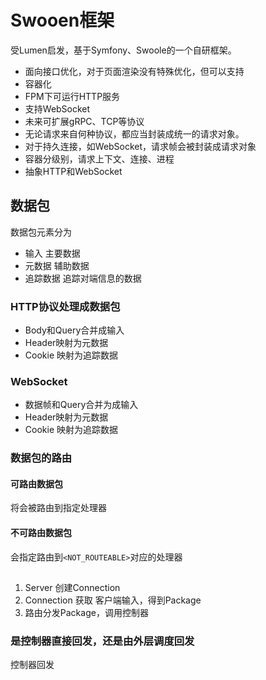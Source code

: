 # Swooen框架

受Lumen启发，基于Symfony、Swoole的一个自研框架。

- 面向接口优化，对于页面渲染没有特殊优化，但可以支持
- 容器化
- FPM下可运行HTTP服务
- 支持WebSocket
- 未来可扩展gRPC、TCP等协议
- 无论请求来自何种协议，都应当封装成统一的请求对象。
- 对于持久连接，如WebSocket，请求帧会被封装成请求对象
- 容器分级别，请求上下文、连接、进程
- 抽象HTTP和WebSocket

## 数据包
数据包元素分为

- 输入 主要数据
- 元数据 辅助数据
- 追踪数据 追踪对端信息的数据

### HTTP协议处理成数据包
- Body和Query合并成输入
- Header映射为元数据
- Cookie 映射为追踪数据

### WebSocket
- 数据帧和Query合并为成输入
- Header映射为元数据
- Cookie 映射为追踪数据

### 数据包的路由
#### 可路由数据包
将会被路由到指定处理器

#### 不可路由数据包
会指定路由到`<NOT_ROUTEABLE>`对应的处理器

##
1. Server 创建Connection
2. Connection 获取 客户端输入，得到Package
3. 路由分发Package，调用控制器

### 是控制器直接回发，还是由外层调度回发
控制器回发
 
